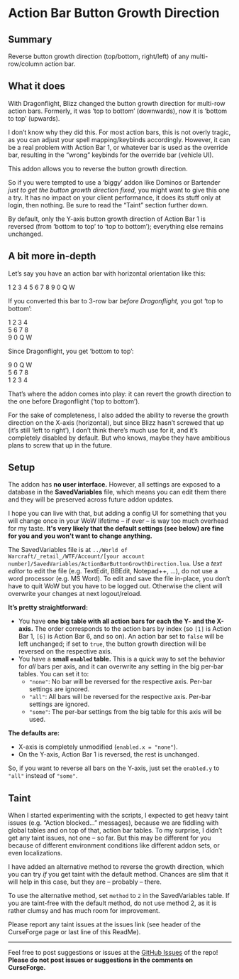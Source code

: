 # Action Bar Button Growth Direction


## Summary

Reverse button growth direction (top/bottom, right/left) of any multi-row/column action bar.


## What it does

With Dragonflight, Blizz changed the button growth direction for multi-row action bars. Formerly, it was ‘top to bottom’ (downwards), now it is ‘bottom to top’ (upwards).

I don’t know why they did this. For most action bars, this is not overly tragic, as you can adjust your spell mapping/keybinds accordingly. However, it can be a real problem with Action Bar 1, or whatever bar is used as the override bar, resulting in the “wrong” keybinds for the override bar (vehicle UI).

This addon allows you to reverse the button growth direction.

So if you were tempted to use a ‘biggy’ addon like Dominos or Bartender _just to get the button growth direction fixed,_ you might want to give this one a try. It has no impact on your client performance, it does its stuff only at login, then nothing. Be sure to read the “Taint” section further down.

By default, only the Y-axis button growth direction of Action Bar 1 is reversed (from ‘bottom to top’ to ‘top to bottom’); everything else remains unchanged.


## A bit more in-depth

Let’s say you have an action bar with horizontal orientation like this:

1 2 3 4 5 6 7 8 9 0 Q W  

If you converted this bar to 3-row bar _before Dragonflight,_ you got ‘top to bottom’:

1 2 3 4  
5 6 7 8  
9 0 Q W  

Since Dragonflight, you get ‘bottom to top’:

9 0 Q W  
5 6 7 8  
1 2 3 4  

That’s where the addon comes into play: it can revert the growth direction to the one before Dragonflight (‘top to bottom’).

For the sake of completeness, I also added the ability to reverse the growth direction on the X-axis (horizontal), but since Blizz hasn’t screwed that up (it’s still ‘left to right’), I don’t think there’s much use for it, and it’s completely disabled by default. But who knows, maybe they have ambitious plans to screw that up in the future.


## Setup

The addon has __no user interface.__ However, all settings are exposed to a database in the __SavedVariables__ file, which means you can edit them there and they will be preserved across future addon updates.

I hope you can live with that, but adding a config UI for something that you will change once in your WoW lifetime – if ever – is way too much overhead for my taste. __It's very likely that the default settings (see below) are fine for you and you won't want to change anything.__

The SavedVariables file is at `../World of Warcraft/_retail_/WTF/Account/[your account number]/SavedVariables/ActionBarButtonGrowthDirection.lua`. Use a _text editor_ to edit the file (e.g. TextEdit, BBEdit, Notepad++, …), do not use a word processor (e.g. MS Word). To edit and save the file in-place, you don’t have to quit WoW but you have to be logged out. Otherwise the client will overwrite your changes at next logout/reload.

__It’s pretty straightforward:__

- You have __one big table with all action bars for each the Y- and the X-axis.__ The order corresponds to the action bars by index (so `[1]` is Action Bar 1, `[6]` is Action Bar 6, and so on). An action bar set to `false` will be left unchanged; if set to `true`, the button growth direction will be reversed on the respective axis.
- You have a __small `enabled` table.__ This is a quick way to set the behavior for _all_ bars per axis, and it can overwrite any setting in the big per-bar tables. You can set it to:
  - `"none"`: No bar will be reversed for the respective axis. Per-bar settings are ignored.
  - `"all"`: All bars will be reversed for the respective axis. Per-bar settings are ignored.
  - `"some"`: The per-bar settings from the big table for this axis will be used.

__The defaults are:__

- X-axis is completely unmodified (`enabled.x = "none"`).
- On the Y-axis, Action Bar 1 is reversed, the rest is unchanged.

So, if you want to reverse all bars on the Y-axis, just set the `enabled.y` to `"all"` instead of `"some"`.


## Taint

When I started experimenting with the scripts, I expected to get heavy taint issues (e.g. “Action blocked…” messages), because we are fiddling with global tables and on top of that, action bar tables. To my surprise, I didn’t get any taint issues, not one – so far. But this may be different for you because of different environment conditions like different addon sets, or even localizations. 

I have added an alternative method to reverse the growth direction, which you can try _if_ you get taint with the default method. Chances are slim that it will help in this case, but they are – probably – there.

To use the alternative method, set `method` to `2` in the SavedVariables table. If you are taint-free with the default method, do not use method 2, as it is rather clumsy and has much room for improvement.

Please report any taint issues at the issues link (see header of the CurseForge page or last line of this ReadMe).

---

Feel free to post suggestions or issues at the [GitHub Issues](https://github.com/tflo/Action-Bar-Button-Growth-Direction/issues) of the repo!  
__Please do not post issues or suggestions in the comments on CurseForge.__
